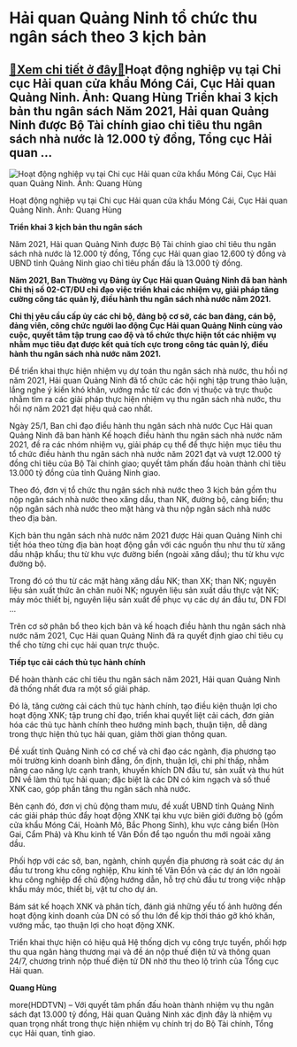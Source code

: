 Hải quan Quảng Ninh tổ chức thu ngân sách theo 3 kịch bản
=========================================================

[:gift:Xem chi tiết ở đây:gift:](https://hddtvn.com/hai-quan-quang-ninh-to-chuc-thu-ngan-sach-theo-3-kich-ban/)Hoạt động nghiệp vụ tại Chi cục Hải quan cửa khẩu Móng Cái, Cục Hải quan Quảng Ninh. Ảnh: Quang Hùng Triển khai 3 kịch bản thu ngân sách Năm 2021, Hải quan Quảng Ninh được Bộ Tài chính giao chỉ tiêu thu ngân sách nhà nước là 12.000 tỷ đồng, Tổng cục Hải quan …
--------------------------------------------------------------------------------------------------------------------------------------------------------------------------------------------------------------------------------------------------------------------





![Hoạt động nghiệp vụ tại Chi cục Hải quan cửa khẩu Móng Cái, Cục Hải quan Quảng Ninh. Ảnh: Quang Hùng](https://haiquanonline.com.vn/stores/news_dataimages/hungdq/122020/27/13/in_article/0416_2053_IMG_5344.jpg?rt=20210129083902 "Hoạt động nghiệp vụ tại Chi cục Hải quan cửa khẩu Móng Cái, Cục Hải quan Quảng Ninh. Ảnh: Quang Hùng")


Hoạt động nghiệp vụ tại Chi cục Hải quan cửa khẩu Móng Cái, Cục Hải quan Quảng Ninh. Ảnh: Quang Hùng



**Triển khai 3 kịch bản thu ngân sách**


Năm 2021, Hải quan Quảng Ninh được Bộ Tài chính giao chỉ tiêu thu ngân sách nhà nước là 12.000 tỷ đồng, Tổng cục Hải quan giao 12.600 tỷ đồng và UBND tỉnh Quảng Ninh giao chỉ tiêu phấn đấu là 13.000 tỷ đồng.






**Năm 2021, Ban Thường vụ Đảng ủy Cục Hải quan Quảng Ninh đã ban hành Chỉ thị số 02-CT/ĐU chỉ đạo việc triển khai các nhiệm vụ, giải pháp tăng cường công tác quản lý, điều hành thu ngân sách nhà nước năm 2021.** 


**Chỉ thị yêu cầu cấp ủy các chi bộ, đảng bộ cơ sở, các ban đảng, cán bộ, đảng viên, công chức người lao động Cục Hải quan Quảng Ninh cùng vào cuộc, quyết tâm tập trung cao độ và tổ chức thực hiện tốt các nhiệm vụ nhằm mục tiêu đạt được kết quả tích cực trong công tác quản lý, điều hành thu ngân sách nhà nước năm 2021.**






Để triển khai thực hiện nhiệm vụ dự toán thu ngân sách nhà nước, thu hồi nợ năm 2021, Hải quan Quảng Ninh đã tổ chức các hội nghị tập trung thảo luận, lắng nghe ý kiến khó khăn, vướng mắc từ các đơn vị thuộc và trực thuộc nhằm tìm ra các giải pháp thực hiện nhiệm vụ thu ngân sách nhà nước, thu hồi nợ năm 2021 đạt hiệu quả cao nhất.


Ngày 25/1, Ban chỉ đạo điều hành thu ngân sách nhà nước Cục Hải quan Quảng Ninh đã ban hành Kế hoạch điều hành thu ngân sách nhà nước năm 2021, đề ra các nhóm nhiệm vụ, giải pháp cụ thể để thực hiện mục tiêu thu tổ chức điều hành thu ngân sách nhà nước năm 2021 đạt và vượt 12.000 tỷ đồng chỉ tiêu của Bộ Tài chính giao; quyết tâm phấn đấu hoàn thành chỉ tiêu 13.000 tỷ đồng của tỉnh Quảng Ninh giao.


Theo đó, đơn vị tổ chức thu ngân sách nhà nước theo 3 kịch bản gồm thu nộp ngân sách nhà nước theo xăng dầu, than NK, đường bộ, cảng biển; thu nộp ngân sách nhà nước theo mặt hàng và thu nộp ngân sách nhà nước theo địa bàn.


Kịch bản thu ngân sách nhà nước năm 2021 được Hải quan Quảng Ninh chi tiết hóa theo từng địa bàn hoạt động gắn với các nguồn thu như thu từ xăng dầu nhập khẩu; thu từ khu vực đường biển (ngoài xăng dầu); thu từ khu vực đường bộ.


Trong đó có thu từ các mặt hàng xăng dầu NK; than XK; than NK; nguyên liệu sản xuất thức ăn chăn nuôi NK; nguyên liệu sản xuất dầu thực vật NK; máy móc thiết bị, nguyên liệu sản xuất để phục vụ các dự án đầu tư, DN FDI …


Trên cơ sở phân bổ theo kịch bản và kế hoạch điều hành thu ngân sách nhà nước năm 2021, Cục Hải quan Quảng Ninh đã ra quyết định giao chỉ tiêu cụ thể cho từng chi cục hải quan trực thuộc.


**Tiếp tục cải cách thủ tục hành chính**


Để hoàn thành các chỉ tiêu thu ngân sách năm 2021, Hải quan Quảng Ninh đã thống nhất đưa ra một số giải pháp.


Đó là, tăng cường cải cách thủ tục hành chính, tạo điều kiện thuận lợi cho hoạt động XNK; tập trung chỉ đạo, triển khai quyết liệt cải cách, đơn giản hóa các thủ tục hành chính theo hướng minh bạch, thuận tiện, dễ dàng trong thực hiện thủ tục hải quan, giảm thời gian thông quan.


Đề xuất tỉnh Quảng Ninh có cơ chế và chỉ đạo các ngành, địa phương tạo môi trường kinh doanh bình đẳng, ổn định, thuận lợi, chi phí thấp, nhằm nâng cao năng lực cạnh tranh, khuyến khích DN đầu tư, sản xuất và thu hút DN về làm thủ tục hải quan; đặc biệt là các DN có kim ngạch và số thuế XNK cao, góp phần tăng thu ngân sách nhà nước.


Bên cạnh đó, đơn vị chủ động tham mưu, đề xuất UBND tỉnh Quảng Ninh các giải pháp thúc đẩy hoạt động XNK tại khu vực biên giới đường bộ (gồm cửa khẩu Móng Cái, Hoành Mô, Bắc Phong Sinh), khu vực cảng biển (Hòn Gai, Cẩm Phả) và Khu kinh tế Vân Đồn để tạo nguồn thu mới ngoài xăng dầu.


Phối hợp với các sở, ban, ngành, chính quyền địa phương rà soát các dự án đầu tư trong khu công nghiệp, Khu kinh tế Vân Đồn và các dự án lớn ngoài khu công nghiệp để chủ động hướng dẫn, hỗ trợ chủ đầu tư trong việc nhập khẩu máy móc, thiết bị, vật tư cho dự án.


Bám sát kế hoạch XNK và phân tích, đánh giá những yếu tố ảnh hưởng đến hoạt động kinh doanh của DN có số thu lớn để kịp thời tháo gỡ khó khăn, vướng mắc, tạo thuận lợi cho hoạt động XNK.


Triển khai thực hiện có hiệu quả Hệ thống dịch vụ công trực tuyến, phối hợp thu qua ngân hàng thương mại và đề án nộp thuế điện tử và thông quan 24/7, chương trình nộp thuế điện tử DN nhờ thu theo lộ trình của Tổng cục Hải quan.




**Quang Hùng**



more(HDDTVN) – Với quyết tâm phấn đấu hoàn thành nhiệm vụ thu ngân sách đạt 13.000 tỷ đồng, Hải quan Quảng Ninh xác định đây là nhiệm vụ quan trọng nhất trong thực hiện nhiệm vụ chính trị do Bộ Tài chính, Tổng cục Hải quan, tỉnh giao.

